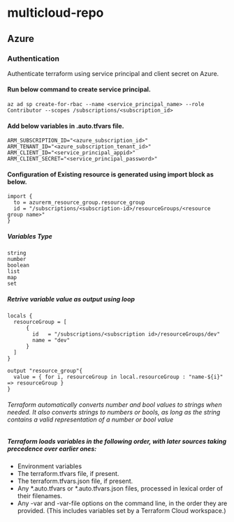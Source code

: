 # multicloud-repo


## Azure

### Authentication

Authenticate terraform using service principal and client secret on Azure.

#### Run below command to create service principal.
```
az ad sp create-for-rbac --name <service_principal_name> --role Contributor --scopes /subscriptions/<subscription_id>

```

#### Add below variables in .auto.tfvars file.
```
ARM_SUBSCRIPTION_ID="<azure_subscription_id>"
ARM_TENANT_ID="<azure_subscription_tenant_id>"
ARM_CLIENT_ID="<service_principal_appid>"
ARM_CLIENT_SECRET="<service_principal_password>"

```

#### Configuration of Existing resource is generated using import block as below.

```
import {
  to = azurerm_resource_group.resource_group
  id = "/subscriptions/<subscription-id>/resourceGroups/<resource group name>"
}

```

##### Variables Type

```
string  
number  
boolean 
list   
map     
set 
```

##### Retrive variable value as output using loop


```
locals {
  resourceGroup = [
      {
        id   = "/subscriptions/<subscription id>/resourceGroups/dev"
        name = "dev"
      }
  ]
}

output "resource_group"{
  value = { for i, resourceGroup in local.resourceGroup : "name-${i}" => resourceGroup }
}

```

###### Terraform automatically converts number and bool values to strings when needed. It also converts strings to numbers or bools, as long as the string contains a valid representation of a number or bool value

##### Terraform loads variables in the following order, with later sources taking precedence over earlier ones:

* Environment variables
* The terraform.tfvars file, if present.
* The terraform.tfvars.json file, if present.
* Any *.auto.tfvars or *.auto.tfvars.json files, processed in lexical order of their filenames.
* Any -var and -var-file options on the command line, in the order they are provided. (This includes variables set by a Terraform Cloud workspace.)